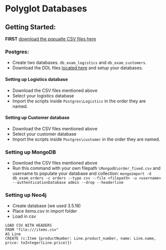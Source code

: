 # Polyglot Databases

## Getting Started:
**FIRST** [download the popualte CSV files here](https://mega.nz/file/C0xVDAAK#MiTAFdhtzXrtc-Vo_mwuQfII4CIw7m0BxD3pUFh5SO0) 
### Postgres:

-   Create two databases. `db_exam_logistics` and `db_exam_customers`.
-   Download the DDL files [located here](https://github.com/DBois/db_exam_commerce/tree/master/postgres) and setup your databases.

#### Setting up Logistics database

-   Download the CSV files mentioned above
-   Select your logistics database
-   Import the scripts inside `Postgres\Logistics` in the order they are named.

#### Setting up Customer database

-   Download the CSV files mentioned above
-   Select your customer database
-   Import the scripts inside `Postgres\customer` in the order they are named.
### Setting up MongoDB
-   Download the CSV files mentioned above
-   Run this command with your own filepath `\Mongodb\order_fixed.csv` and username to populate your database and collection: `mongoimport -d db_exam_orders -c orders --type csv --file <filepath> -u <username> --authenticationDatabase admin --drop --headerline`

### Setting up Neo4j
- Create database (we used 3.5.18)
- Place items.csv in import folder
- Load in csv 
```
LOAD CSV WITH HEADERS 
FROM "file:///items.csv" 
AS Line
CREATE (c:Item {productNumber: Line.product_number, name: Line.name, price: toInteger(Line.price)})
```
